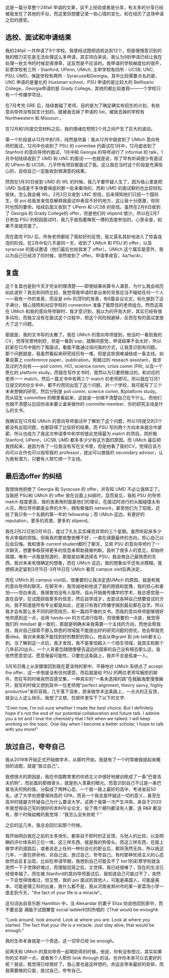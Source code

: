 

这是一篇分享整个24fall 申请的文章，谈不上经验或者是分享，有太多的分享已经被我发在了其他的平台，而这里则想要记录一些心情的变化，和在经历了这场申请之后的感受。

## 选校、面试和申请结果

我的24fall 一共申请了9个学校。我曾经试图把选校达到12个，但是慢慢意识到的我的精力实在是无法处理这么多申请，其实坦白来说，我认为9封申请已经让我在处理一些文书的时候显得潦草，这反而是不应该的。我申请的学校梯度拉的很开，彩票学校有三所 - Stanford, UPenn, UMich, 主申学校有四所 - UCSB, UNC, PSU, UMD，保底学校有两所 - Syracuse和Georgia。其中比较需要点名的是，UNC 申请的是量化的 Hussman school，PSU 申请的是比较大的 Belllisario College，Georgia申请的是 Grady College。其他的都比较直观——一个学校只有一个传播学项目。

在7月考完 GRE 后，陆续套磁了老师，目的是为了确定确实有招生的计划，有些意向导师没有招生计划的，就被我去掉了申请的 list，被我去掉的学校有 Northwestern 和 Missouri 。

在12月和1月提交完材料之后，我的情绪在短短2个月之间产生了巨大的波动。

第一个阶段是从12月中到1月，纯然是欣喜：我从12月中就收到了 UMich 意向导师的面试，12月中也收到了 PSU 的 commitee 约面试在1月中，12月底收到了 Stanford 的意向导师约面试，1月中和 Georgia 的导师进行了 informal 的 talk，1月中旬陆续收到了 UMD 和 UNC 的面试——也就是说，除了早有听闻很少有面试的 UPenn 和 UCSB，几乎所有项目都面试了我。这让我在当时这个阶段是充满信心的，自信自己一定能收到很满意的结果。

然而在1月30日收到 UMD 的 WL 的时候，我几乎要怀疑人生了，因为我心里是把 UMD 当成差不多快要保底的那一批来看待的，而和 UMD 的面试聊的也比较轻松愉快，怎么我会被 WL。2月2日又收到 UNC 拒信，后来得知他们只招一个国际生，但 poi 给我发来信息解释我面试中表现不好的地方，这让我十分感激，但同时也慌的要命。陆续后面又收到了 UPenn 和 UCSB 的拒信。虽然在2月6日收到了 Georgia 的 Grady College的 offer，但是他们的 stipend 很少。所以在2月7日参加 PSU 的校园面试时，我几乎是抱着殊死一搏的态度参加的，心里全是，如果不录就完蛋了。

而在面完 PSU 后，所有老师都给了我较好的反馈，我又莫名其妙地进入了惊喜连连的阶段。在2月中旬几乎是同一天，收到了 UMich 和 PSU 的 offer，以及 syracuse 的面试邀请（他们最后也给我发了 offer）。UMich 这个属实是意外，我以为自己已经凉了的时候，突然收到了 offer。申请季收官，4a/1w/4r。

## 复盘

这个复盘也是到今天才完全的理清楚——即使结果尚算令人满意，为什么我会经历如此波折？我去和同侪比较，我觉得我申请时拿出来的背景应当不输给任何一个人——我有一作的发表，而且是 info 的顶刊的发表，有6篇会议论文，标化做到了近乎满分，精心按照和对应学校的 connection 准备了推荐信的老师组合。然而这周在 UMich 和我的意向导师聊时，我才意识到，我以为的开局大好，其实已经有很多风险，而我又没有在面试这个过程中，把这个风险规避掉，反而在有的面试里放大了这个问题。

那就是，我的文书写的太散了。我在 UMich 的意向导师提到，他当时一看到我的 CV，觉得背景特别好，但是一看到 sop，就瞬间感觉，申请结果不会太好，所以赶紧在12月中就约了我面试，看能不能通过询问我的方式，让我意识到有问题。那个问题就是，我虽然看起来研究经历有一堆，但是这些很难凝结成一条主线，如果说算上 conference paper，publication，和做过的 reseach assistant，我涉及过的方向有——poli comm, HCI, science comm, crisis comm (PR), 以及一个质化的 platform study。而我在写作文书时，竟然以为只要把做过的，和对应的老师一一 match，然后一篇文书中有两三个 match 的老师即可。所以我在12月1日提交的6份文书中，都不约而同出现了这个问题，对一个学校，我可能写了三个未来想做的研究，然后分别是 poli comm, science comm, 和platform study。而从招生 committee 的眼里看起来，这就是一份搞不清楚自己在干什么，而他们也搞不清楚以后招你进来要让谁来做你的 committe member、你的研究主线是什么的文书。

我确实在12月和 UMich 的意向导师面试中了解到了这个问题，所以1月提交的3个都没有出现问题，也都获得了比较好的结果。而 PSU 写的两个方向本来就合作紧密，所以也成为了我这次申请季中和学校彼此觉得最为 match 的项目。而折戟Stanford, UPenn，UCSB, UMD 都多多少少有这方面的原因。而 UMich 最后把我捞起来，是因为有了一位我没有写在文书里，但是他看了我的CV，觉得应该方向可以合作也可以指导我的 professor，提出可以做我的 secondary advisor，认为我有潜力，只要有人帮忙顺一下主线。

## 最后选offer 的纠结

我很快地拒绝了 Georgia 和 Syracuse 的 offer，并告知 UMD 不必让我转正了。当我把 PSU和 UMich 的 offer 放在台面上纠结时，显而易见，我和 PSU 的导师 match 程度更高，我的发表用的就是他们的理论，在面试时进行的头脑碰撞太有火花，两位导师都是业界的大牛，拥有极强的 network，甚至他们为了招我，还给了我只有一个名额的第一年的 fellowship；而 UMich 这边，有更好的 reputation，更多的资源，更多的 stipend。

我在2月22日到3月16日，度过了扎扎实实痛苦非常的三个星期。虽然听起来多少有点幸福的烦恼，但我真的整夜整夜睡不好，一直在琢磨最终的去向，担心自己以后会后悔。我和很多 current student都约了聊天，又和 PSU 的意向导师约了一次聊天，想要争取获得更多的信息来帮助我做判断。我听了很多人的意见，却始终摇摆。唯有一点我是知道的，那就是如果选择去 PSU，我会做自己最熟悉的东西，我对未来有很确定的想象，而在 UMich 这边，我的想象似乎还有点模糊。我想把决定留到3月15日-3月16日在 UMich 看完 campus visit后再决定。

而在 UMich 的 campus visit后，很重要的让我决定选UMich 的原因，就是和我的意向导师的聊天。在聊天中，我坦诚地和他说了我的困惑和犹豫，我的担心和害怕——坦白来说，我很害怕没有人指导。自从开始做传播学的学术，我总感觉我一直在自学，在试图获取更多的信息，然后自学成才，去尝试各种自己想要尝试的方向，我不知道是所有专业都是如此，还是只有我们传播学搞到最后都在自学。所以我才会有那么多不同的研究经历，和一篇四不像的文书。而我的意向导师能够很好地共感到这一点，会用 hands-on 的方式进行指导，而很重要的一点是，我觉得我们的 mindset 是一致的，那就是明确未来我需要一个主线的方向，而他会帮我找，我对自己探索不那么熟悉的领域能不能提出好的研究问题的担忧，他会帮我完善idea，我对未来能不能找到好的教职的担心，他会从申grant 到 job talk都关心到。当了解到这一点后，我才发现，我不是害怕踏入一个陌生领域，我其实和那个几年前20出头，一个人背着包随随便便去遥远的国家的自己没有相去那么远，我依然愿意尝试、愿意保留可能性，只要在这条路上，我并不总是孤身一人。

3月16日晚上从安娜堡回到我在夏洛特的家中，平静地对 UMich 系统点了 accept the offer，这一步倒是没有任何感受。而后就是给 PSU 的两位老师写婉拒的邮件，而在写的时候突然百感交集，一种真实的“一条未选择的路”在我脑海里慢慢展开，我写的时候又想到其中一位老师用"perfect alignment, theory savvy, highly productive"来形容我，几乎落下泪来，原来做学术这条路上，一点点的正反馈，就会让人这么快乐。我想了又想，在邮件里写下了以下的文字:

"Even now, I'm not sure whether I made the best choice. But I definitely hope it's not the end of our potential collaboration and future talk. I admire you a lot and I love the chemistry that I felt when we talked. I will keep working on the topic. One day when I become a better scholar, I hope to talk with you more!"

## 放过自己，夸夸自己

我从2019年开始正式开始做学术，从那时开始，我就有了一个时常被我提起来概括的话题，就是“放过自己”。

我想很大的原因是，我在中国教育里的优绩主义中很好地被训练成了一条“巴普洛夫的狗”，而前面的那根骨头，就是别人羡慕的眼光。而意识到自己不过是一条巴普洛夫的狗的我，分裂成了两种心态，一个我一路上最好的高中，考进省前50名，进了大学也想要保持高的 GPA，而另一个我总是怀疑这一切的意义，甚至在高中时就屡次怀疑自己为什么要读大学。这两个我第一次产生冲突，来自于2020年我觉得自己写的很好的本科毕业论文，投了两个期刊都没有人要，连 R&R 都没有，那个时候幼稚的我觉得：“我怎么会失败呢？”

之后的这几年，我总会回忆起那个时候。

我开始明白我在之前的太多快乐，都来自于即时的正反馈，与他人的比较，以及明确的评价体系的三位一体。这三样东西，就是我的狗骨头。而这三样东西，在踏上做学术的道路后，或者说走上任何一种社会化的职业后，都将荡然无存。所以我这几年，一直在拼命地，对自己说，放过自己，夸夸自己。有时那种优绩主义的心态依然会反复出现，比如在申请早期，我想到自己可能去不了 tier1的彩票学校就会突然一下子觉得好难过，而理智回笼之后，又觉得，我已经很棒了，现在的生活已经很幸福了。而在被 Stanford的意向导师面试后，我知道自己可能过不了，突然一下会觉得很难过，但又想，我的 poi 面试的其他人，可能是美国人，可能是美本，可能是理工科的出身，我什么都不是，我从河南省郑州市的某一家菜场小学一直走到今天，"the fact of your life is a miracle"。

这句词出自音乐剧 Hamilton 中，当 Alexandar 的妻子 Eliza 劝说他回到家中，而不要总是 满脑子试图攀登 social ladder时的所唱的《That would be enough》:

"Look around, look around. Look at where you are. Look at where you started. The fact that your life is a miracle. Just stay alive, that would be enough."

我的生命本身就是一个奇迹，这一切早已经 be enough。

前两天和 UMich 的意向导师一起喝奶茶的时候，他说，你有没有想过，其实如果你的文书好一点，或者有个人帮你 look through 的话，也许你本来可以去更好的呢？我说，我觉得已经很好了。我心里也是这样想的，命运会带来最好的安排，而我需要做的只是，放过自己，夸夸自己。

